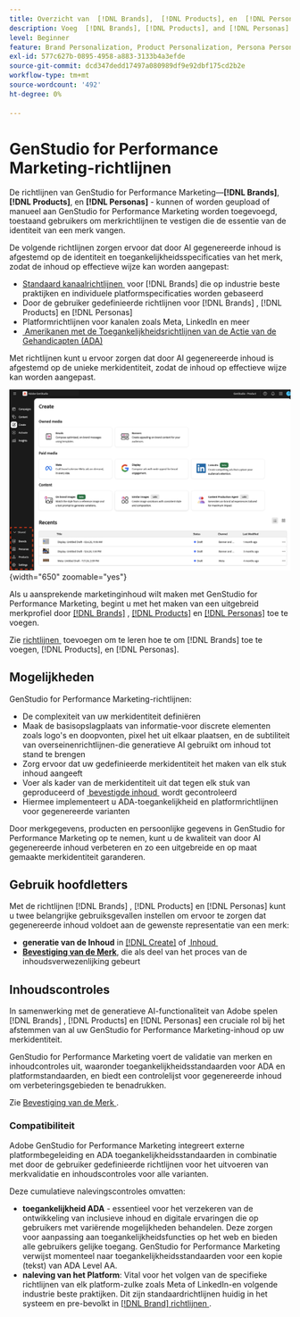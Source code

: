 ```yaml
---
title: Overzicht van  [!DNL Brands],  [!DNL Products], en  [!DNL Personas]
description: Voeg  [!DNL Brands], [!DNL Products], and [!DNL Personas]  aan GenStudio for Performance Marketing toe om een uitvoerig merkprofiel tot stand te brengen dat alle aspecten van de vertegenwoordiging van een merk omvat.
level: Beginner
feature: Brand Personalization, Product Personalization, Persona Personalization, Variant Generation, Generative AI
exl-id: 577c627b-0895-4958-a883-3133b4a3efde
source-git-commit: dcd347dedd17497a080989df9e92dbf175cd2b2e
workflow-type: tm+mt
source-wordcount: '492'
ht-degree: 0%

---
```


# GenStudio for Performance Marketing-richtlijnen

De richtlijnen van GenStudio for Performance Marketing—**[!DNL Brands]**, **[!DNL Products]**, en **[!DNL Personas]** - kunnen of worden geupload of manueel aan GenStudio for Performance Marketing worden toegevoegd, toestaand gebruikers om merkrichtlijnen te vestigen die de essentie van de identiteit van een merk vangen.

De volgende richtlijnen zorgen ervoor dat door AI gegenereerde inhoud is afgestemd op de identiteit en toegankelijkheidsspecificaties van het merk, zodat de inhoud op effectieve wijze kan worden aangepast:

* [&#x200B; Standaard kanaalrichtlijnen &#x200B;](/help/user-guide/guidelines/brands.md#default-channel-guidelines) voor [!DNL Brands] die op industrie beste praktijken en individuele platformspecificaties worden gebaseerd
* Door de gebruiker gedefinieerde richtlijnen voor [!DNL Brands] , [!DNL Products] en [!DNL Personas]
* Platformrichtlijnen voor kanalen zoals Meta, LinkedIn en meer
* [&#x200B; Amerikanen met de Toegankelijkheidsrichtlijnen van de Actie van de Gehandicapten (ADA) &#x200B;](#compliance)

Met richtlijnen kunt u ervoor zorgen dat door AI gegenereerde inhoud is afgestemd op de unieke merkidentiteit, zodat de inhoud op effectieve wijze kan worden aangepast.

![&#x200B; Richtlijnen in GenStudio for Performance Marketing &#x200B;](/help/assets/guidelines.png){width="650" zoomable="yes"}

Als u aansprekende marketinginhoud wilt maken met GenStudio for Performance Marketing, begint u met het maken van een uitgebreid merkprofiel door [[!DNL Brands]](/help/user-guide/guidelines/brands.md) , [[!DNL Products]](/help/user-guide/guidelines/products.md) en [[!DNL Personas]](/help/user-guide/guidelines/personas.md) toe te voegen.

Zie [&#x200B; richtlijnen &#x200B;](/help/user-guide/guidelines/add-guidelines.md) toevoegen om te leren hoe te om [!DNL Brands] toe te voegen, [!DNL Products], en [!DNL Personas].

## Mogelijkheden

GenStudio for Performance Marketing-richtlijnen:

* De complexiteit van uw merkidentiteit definiëren
* Maak de basisopslagplaats van informatie-voor discrete elementen zoals logo&#39;s en doopvonten, pixel het uit elkaar plaatsen, en de subtiliteit van overseinenrichtlijnen-die generatieve AI gebruikt om inhoud tot stand te brengen
* Zorg ervoor dat uw gedefinieerde merkidentiteit het maken van elk stuk inhoud aangeeft
* Voer als kader van de merkidentiteit uit dat tegen elk stuk van geproduceerd of [&#x200B; bevestigde inhoud &#x200B;](#content-checks) wordt gecontroleerd
* Hiermee implementeert u ADA-toegankelijkheid en platformrichtlijnen voor gegenereerde varianten

Door merkgegevens, producten en persoonlijke gegevens in GenStudio for Performance Marketing op te nemen, kunt u de kwaliteit van door AI gegenereerde inhoud verbeteren en zo een uitgebreide en op maat gemaakte merkidentiteit garanderen.

## Gebruik hoofdletters

Met de richtlijnen [!DNL Brands] , [!DNL Products] en [!DNL Personas] kunt u twee belangrijke gebruiksgevallen instellen om ervoor te zorgen dat gegenereerde inhoud voldoet aan de gewenste representatie van een merk:

* **generatie van de Inhoud** in [[!DNL Create]](/help/user-guide/create/overview.md) of [&#x200B; Inhoud &#x200B;](/help/user-guide/content/overview.md)
* [**Bevestiging van de Merk**](#content-checks), die als deel van het proces van de inhoudsverwezenlijking gebeurt

## Inhoudscontroles

In samenwerking met de generatieve AI-functionaliteit van Adobe spelen [!DNL Brands] , [!DNL Products] en [!DNL Personas] een cruciale rol bij het afstemmen van al uw GenStudio for Performance Marketing-inhoud op uw merkidentiteit.

GenStudio for Performance Marketing voert de validatie van merken en inhoudcontroles uit, waaronder toegankelijkheidsstandaarden voor ADA en platformstandaarden, en biedt een controlelijst voor gegenereerde inhoud om verbeteringsgebieden te benadrukken.

Zie [&#x200B; Bevestiging van de Merk &#x200B;](/help/user-guide/guidelines/brand-validation.md).

### Compatibiliteit

Adobe GenStudio for Performance Marketing integreert externe platformbegeleiding en ADA toegankelijkheidsstandaarden in combinatie met door de gebruiker gedefinieerde richtlijnen voor het uitvoeren van merkvalidatie en inhoudscontroles voor alle varianten.

Deze cumulatieve nalevingscontroles omvatten:

* **toegankelijkheid ADA** - essentieel voor het verzekeren van de ontwikkeling van inclusieve inhoud en digitale ervaringen die op gebruikers met variërende mogelijkheden behandelen. Deze zorgen voor aanpassing aan toegankelijkheidsfuncties op het web en bieden alle gebruikers gelijke toegang. GenStudio for Performance Marketing verwijst momenteel naar toegankelijkheidsstandaarden voor een kopie (tekst) van ADA Level AA.
* **naleving van het Platform**: Vital voor het volgen van de specifieke richtlijnen van elk platform-zulke zoals Meta of LinkedIn-en volgende industrie beste praktijken. Dit zijn standaardrichtlijnen huidig in het systeem en pre-bevolkt in [[!DNL Brand]  richtlijnen &#x200B;](/help/user-guide/guidelines/brands.md#brands-guidelines).
